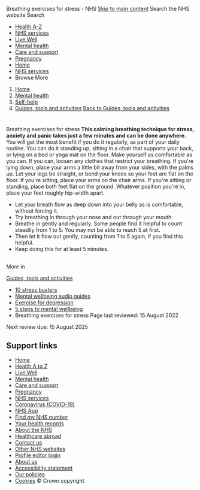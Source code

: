 
Breathing exercises for stress - NHS
[Skip to main content](#maincontent)
Search the NHS website
Search
* [Health A-Z](/conditions/)
* [NHS services](/nhs-services/)
* [Live Well](/live-well/)
* [Mental health](/mental-health/)
* [Care and support](/conditions/social-care-and-support-guide/)
* [Pregnancy](/pregnancy/)
* [Home](/)
* [NHS services](/nhs-services/)
* Browse
 More
1. [Home](/)
2. [Mental health](/mental-health/)
3. [Self-help](/mental-health/self-help/)
4. [Guides, tools and activities](/mental-health/self-help/guides-tools-and-activities/)
[Back to 
 Guides, tools and activities](/mental-health/self-help/guides-tools-and-activities/) 
# 
 
 Breathing exercises for stress
**This calming breathing technique for stress, anxiety and panic takes just a few minutes and can be done anywhere.**
You will get the most benefit if you do it regularly, as part of your daily routine.
You can do it standing up, sitting in a chair that supports your back, or lying on a bed or yoga mat on the floor.
Make yourself as comfortable as you can. If you can, loosen any clothes that restrict your breathing.
If you're lying down, place your arms a little bit away from your sides, with the palms up. Let your legs be straight, or bend your knees so your feet are flat on the floor.
If you're sitting, place your arms on the chair arms.
If you're sitting or standing, place both feet flat on the ground. Whatever position you're in, place your feet roughly hip-width apart.
* Let your breath flow as deep down into your belly as is comfortable, without forcing it.
* Try breathing in through your nose and out through your mouth.
* Breathe in gently and regularly. Some people find it helpful to count steadily from 1 to 5. You may not be able to reach 5 at first.
* Then let it flow out gently, counting from 1 to 5 again, if you find this helpful.
* Keep doing this for at least 5 minutes.
## 
 More in
 
 [Guides, tools and activities](/mental-health/self-help/guides-tools-and-activities/)
* [10 stress busters](https://www.nhs.uk/mental-health/self-help/guides-tools-and-activities/tips-to-reduce-stress/)
* [Mental wellbeing audio guides](https://www.nhs.uk/mental-health/self-help/guides-tools-and-activities/mental-wellbeing-audio-guides/)
* [Exercise for depression](https://www.nhs.uk/mental-health/self-help/guides-tools-and-activities/exercise-for-depression/)
* [5 steps to mental wellbeing](https://www.nhs.uk/mental-health/self-help/guides-tools-and-activities/five-steps-to-mental-wellbeing/)
* Breathing exercises for stress
 Page last reviewed: 15 August 2022
   
 Next review due: 15 August 2025
 
## Support links
* [Home](/)
* [Health A to Z](/conditions/)
* [Live Well](/live-well/)
* [Mental health](/mental-health/)
* [Care and support](/conditions/social-care-and-support-guide/)
* [Pregnancy](/pregnancy/)
* [NHS services](/nhs-services/)
* [Coronavirus (COVID-19)](/conditions/coronavirus-covid-19/)
* [NHS App](/nhs-app/)
* [Find my NHS number](/nhs-services/online-services/find-nhs-number/)
* [Your health records](/using-the-nhs/about-the-nhs/your-health-records/)
* [About the NHS](/using-the-nhs/about-the-nhs/)
* [Healthcare abroad](/using-the-nhs/healthcare-abroad/apply-for-a-free-uk-global-health-insurance-card-ghic/)
* [Contact us](/contact-us/)
* [Other NHS websites](/nhs-sites/)
* [Profile editor login](/our-policies/profile-editor-login/)
* [About us](/about-us/)
* [Accessibility statement](/accessibility-statement/)
* [Our policies](/our-policies/)
* [Cookies](/our-policies/cookies-policy/)
© Crown copyright
